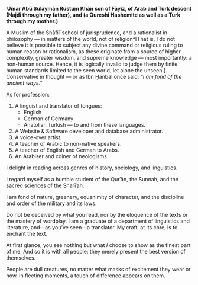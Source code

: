 **ʿUmar Abū Sulaymān Rustum Khān son of Fāyiz, of Arab and Turk descent (Najdi through my father), and (a Qureshi Hashemite as well as a Turk through my mother.)**

A Muslim of the Shāfiʿī school of jurisprudence, and a rationalist in philosophy — in matters of the world, not of religion^[That is, I do not believe it is possible to subject any divine command or religious ruling to human reason or rationalism, as these originate from a source of higher complexity, greater wisdom, and supreme knowledge — most importantly: a non-human source. Hence, it is logically invalid to judge them by finite human standards limited to the seen world, let alone the unseen.].
Conservative in thought — or as Ibn Ḥanbal once said: _"I am fond of the ancient ways."_

As for profession:
1. A linguist and translator of tongues:  
	 - English  
	 - German of Germany  
	 - Anatolian Turkish — to and from these languages.
2. A Website & Software developer and database administrator.
3. A voice-over artist.
4. A teacher of Arabic to non-native speakers.
5. A teacher of English and German to Arabs.
6. An Arabiser and coiner of neologisms.

I delight in reading across genres of history, sociology, and linguistics.  

I regard myself as a humble student of the Qurʾān, the Sunnah, and the sacred sciences of the Sharīʿah.

I am fond of nature, greenery, equanimity of character, and the discipline and order of the military and its laws.

Do not be deceived by what you read, nor by the eloquence of the texts or the mastery of wordplay. I am a graduate of a department of linguistics and literature, and—as you’ve seen—a translator. My craft, at its core, is to enchant the text.

At first glance, you see nothing but what _I_ choose to show as the finest part of me. And so it is with all people: they merely present the best version of themselves.

People are dull creatures, no matter what masks of excitement they wear or how, in fleeting moments, a touch of difference appears on them.